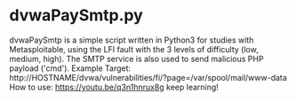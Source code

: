 # dvwaPaySmtp.py
dvwaPaySmtp is a simple script written in Python3 for studies with Metasploitable,
using the LFI fault with the 3 levels of difficulty (low, medium, high). 
The SMTP service is also used to send malicious PHP payload ('cmd'). 
Example Target: http://HOSTNAME/dvwa/vulnerabilities/fi/?page=/var/spool/mail/www-data
How to use: https://youtu.be/q3n1hnrux8g
keep learning!
